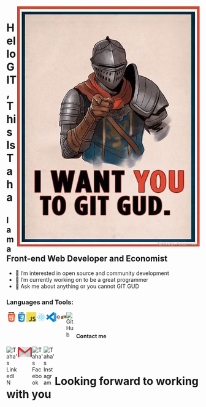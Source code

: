 <img align="right" alt="GIF" src="https://raw.githubusercontent.com/tahacini/tahacini/main/assets/gitgud.jpeg" />

# Hello GIT, This Is Taha

## I am a Front-end Web Developer and Economist

- 👀 I’m interested in open source and community development
- :telescope: I’m currently working on to be a great programmer
- 💬 Ask me about anything or you cannot GIT GUD

### Languages and Tools:

<img align="left" alt="HTML5" width="26px" src="https://raw.githubusercontent.com/github/explore/80688e429a7d4ef2fca1e82350fe8e3517d3494d/topics/html/html.png" />
<img align="left" alt="CSS3" width="26px" src="https://raw.githubusercontent.com/github/explore/80688e429a7d4ef2fca1e82350fe8e3517d3494d/topics/css/css.png" />
<img align="left" alt="JavaScript" width="26px" src="https://raw.githubusercontent.com/github/explore/80688e429a7d4ef2fca1e82350fe8e3517d3494d/topics/javascript/javascript.png" />
<img align="left" alt="React" width="26px" src="https://raw.githubusercontent.com/github/explore/80688e429a7d4ef2fca1e82350fe8e3517d3494d/topics/react/react.png" />
<img align="left" alt="Visual Studio Code" width="26px" src="https://raw.githubusercontent.com/github/explore/80688e429a7d4ef2fca1e82350fe8e3517d3494d/topics/visual-studio-code/visual-studio-code.png" />
<img align="left" alt="Git" width="26px" src="https://raw.githubusercontent.com/github/explore/80688e429a7d4ef2fca1e82350fe8e3517d3494d/topics/git/git.png" />
<img align="left" alt="GitHub" width="26px" src="https://avatars.githubusercontent.com/in/15368?s=48&v=4" />

<br />
<br />

#### Contact me

<a href="https://www.linkedin.com/in/taha-%C3%A7ini-7b920522a/" target="_blank">
  <img align="left" alt="Taha's LinkedIN" width="29px" src="https://raw.githubusercontent.com/peterthehan/peterthehan/master/assets/linkedin.svg" />
</a>
<a href="mailto:taha.cini@outlook.com">
 <img align="left" alt="Gmail" width="38px" src="https://raw.githubusercontent.com/tahacini/tahacini/main/assets/mail.webp" />
</a>
<a href="https://www.facebook.com/taha.cini.5/" target="_blank">
 <img align="left" alt="Taha's Facebook" width="30px" src="https://upload.wikimedia.org/wikipedia/commons/1/1b/Facebook_icon.svg" />
</a> 
<a href="https://www.instagram.com/tahatahac/?hl=tr" target="_blank">
  <img align="left" alt="Taha's Instagram" width="29px" src="https://upload.wikimedia.org/wikipedia/commons/e/e7/Instagram_logo_2016.svg" />
</a>

<br />
<br />

# Looking forward to working with you
